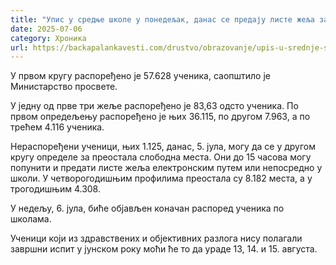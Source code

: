 ```yaml
---
title: "Упис у средње школе у понедељак, данас се предају листе жеља за преостала места"
date: 2025-07-06
category: Хроника
url: https://backapalankavesti.com/drustvo/obrazovanje/upis-u-srednje-skole-u-ponedeljak-danas-se-predaju-liste-zelja-za-preostala-mesta/
---
```


У првом кругу распоређено је 57.628 ученика, саопштило је Министарство просвете.

У једну од прве три жеље распоређено је 83,63 одсто ученика. По првом опредељењу распоређено је њих 36.115, по другом 7.963, а по трећем 4.116 ученика.

Нераспоређени ученици, њих 1.125, данас, 5. јула, могу да се у другом кругу определе за преостала слободна места. Они до 15 часова могу попунити и предати листе жеља електронским путем или непосредно у школи. У четворогодишњим профилима преостала су 8.182 места, а у трогодишњим 4.308.

У недељу, 6. јула, биће објављен коначан распоред ученика по школама.

Ученици који из здравствених и објективних разлога нису полагали завршни испит у јунском року моћи ће то да ураде 13, 14. и 15. августа.
